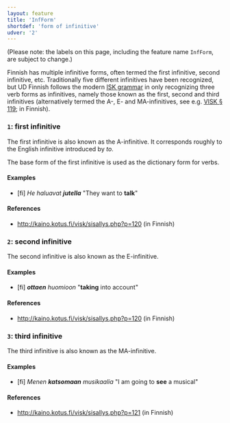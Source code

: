 ```yaml
---
layout: feature
title: 'InfForm'
shortdef: 'form of infinitive'
udver: '2'
---
```


(Please note: the labels on this page, including the feature name
`InfForm`, are subject to change.)

Finnish has multiple infinitive forms, often termed the first
infinitive, second infinitive, etc. Traditionally five different
infinitives have been recognized, but UD Finnish follows the modern
[ISK grammar](http://scripta.kotus.fi/visk/etusivu.php) in only
recognizing three verb forms as infinitives, namely those known as the
first, second and third infinitives (alternatively termed the A-, E-
and MA-infinitives, see e.g. [VISK §
119](http://kaino.kotus.fi/visk/sisallys.php?p=119); in Finnish).

### <a name="1">`1`</a>: first infinitive

The first infinitive is also known as the A-infinitive. It corresponds
roughly to the English infinitive introduced by *to*.

The base form of the first infinitive is used as the dictionary form
for verbs.

#### Examples

* [fi] _He haluavat <b>jutella</b>_ "They want to <b>talk</b>"

#### References

* <http://kaino.kotus.fi/visk/sisallys.php?p=120> (in Finnish)

### <a name="2">`2`</a>: second infinitive

The second infinitive is also known as the E-infinitive.

#### Examples

* [fi] _<b>ottaen</b> huomioon_ "<b>taking</b> into account"

#### References

* <http://kaino.kotus.fi/visk/sisallys.php?p=120> (in Finnish)

### <a name="3">`3`</a>: third infinitive

The third infinitive is also known as the MA-infinitive.

#### Examples

* [fi] _Menen <b>katsomaan</b> musikaalia_ "I am going to <b>see</b> a musical"

#### References

* <http://kaino.kotus.fi/visk/sisallys.php?p=121> (in Finnish)
<!-- Interlanguage links updated Pá kvě 14 11:08:33 CEST 2021 -->
